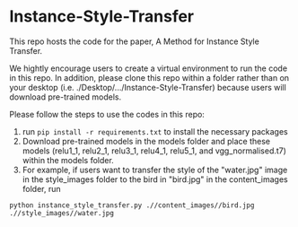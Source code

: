 # Instance-Style-Transfer

This repo hosts the code for the paper, A Method for Instance Style Transfer.

We hightly encourage users to create a virtual environment to run the code in this repo. In addition, please clone this repo within a folder rather than on your desktop (i.e. ./Desktop/.../Instance-Style-Transfer) because users will download pre-trained models.


Please follow the steps to use the codes in this repo:
1. run `pip install -r requirements.txt` to install the necessary packages
2. Download pre-trained models in the models folder and place these models (relu1_1, relu2_1, relu3_1, relu4_1, relu5_1, and vgg_normalised.t7) within the models folder.
3. For example, if users want to transfer the style of the "water.jpg" image in the style_images folder to the bird in "bird.jpg" in the content_images folder, run

`python instance_style_transfer.py .//content_images//bird.jpg .//style_images//water.jpg`

